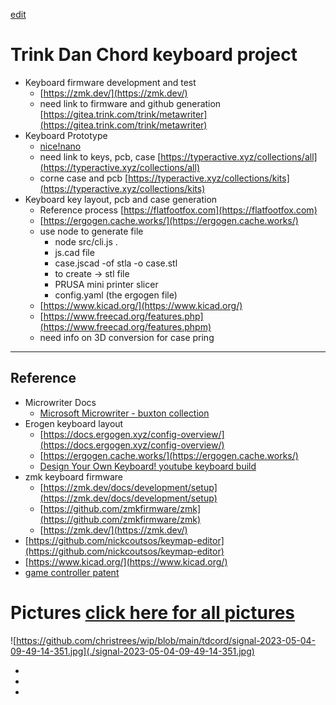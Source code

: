 [edit](https://github.com/christrees/wip/edit/main/tdchord/README.md)

# Trink Dan Chord keyboard project

- Keyboard firmware development and test
  - [https://zmk.dev/](https://zmk.dev/)
  - need link to firmware and github generation [https://gitea.trink.com/trink/metawriter](https://gitea.trink.com/trink/metawriter)
- Keyboard Prototype
  - [nice!nano](https://nicekeyboards.com/nice-nano)
  - need link to keys, pcb, case [https://typeractive.xyz/collections/all](https://typeractive.xyz/collections/all)
  - corne case and pcb [https://typeractive.xyz/collections/kits](https://typeractive.xyz/collections/kits)
- Keyboard key layout, pcb and case generation
  - Reference process [https://flatfootfox.com](https://flatfootfox.com)
  - [https://ergogen.cache.works/](https://ergogen.cache.works/)
  - use node to generate file
    - node src/cli.js .
    - js.cad file
    - case.jscad -of stla -o case.stl 
    - to create -> stl file
    - PRUSA mini printer slicer
    - config.yaml (the ergogen file)
  - [https://www.kicad.org/](https://www.kicad.org/)
  - [https://www.freecad.org/features.php](https://www.freecad.org/features.phpm)
  - need info on 3D conversion for case pring

---

## Reference
- Microwriter Docs
  - [Microsoft Microwriter - buxton collection](https://www.microsoft.com/buxtoncollection/detail.aspx?id=5)
- Erogen keyboard layout
  - [https://docs.ergogen.xyz/config-overview/](https://docs.ergogen.xyz/config-overview/)
  - [https://ergogen.cache.works/](https://ergogen.cache.works/)
  - [Design Your Own Keyboard! youtube keyboard build](https://www.youtube.com/watch?v=M_VuXVErD6E)
- zmk keyboard firmware
  - [https://zmk.dev/docs/development/setup](https://zmk.dev/docs/development/setup)
  - [https://github.com/zmkfirmware/zmk](https://github.com/zmkfirmware/zmk)
  - [https://zmk.dev/](https://zmk.dev/)
- [https://github.com/nickcoutsos/keymap-editor](https://github.com/nickcoutsos/keymap-editor)
- [https://www.kicad.org/](https://www.kicad.org/)
- [game controller patent](https://www.patentlyapple.com/2020/12/microsoft-has-won-8-design-patents-covering-the-xbox-series-s-console-and-game-controllers-that-cover-those-for-vr-gaming.html)

# Pictures [click here for all pictures](./tdchord-pictures)
![https://github.com/christrees/wip/blob/main/tdcord/signal-2023-05-04-09-49-14-351.jpg](./signal-2023-05-04-09-49-14-351.jpg)
- ![]()
- ![]()
- ![]()

